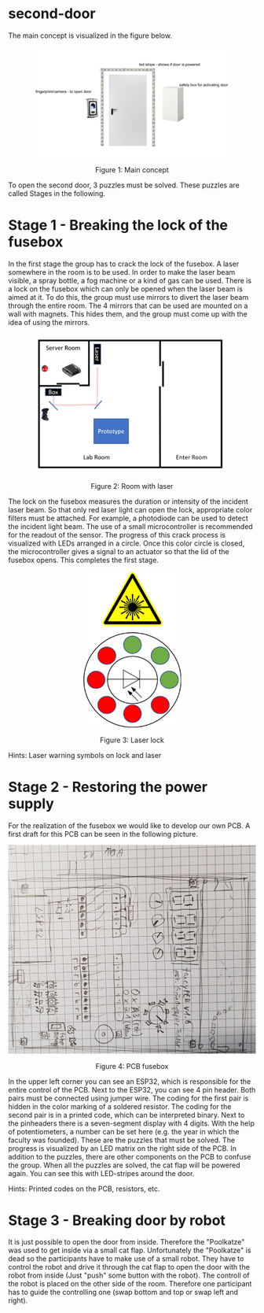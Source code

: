 # second-door
The main concept is visualized in the figure below.

<p align="center"> 
<img src="/docu/readme/second_door_main_concept.png" width=400>
</p>
<p align="center">Figure 1: Main concept<p align="center">

To open the second door, 3 puzzles must be solved.
These puzzles are called Stages in the following.

# Stage 1 - Breaking the lock of the fusebox
In the first stage the group has to crack the lock of the fusebox. A laser somewhere in the room is to be used. In order to make the laser beam visible, a spray bottle, a fog machine or a kind of gas can be used. There is a lock on the fusebox which can only be opened when the laser beam is aimed at it. To do this, the group must use mirrors to divert the laser beam through the entire room. The 4 mirrors that can be used are mounted on a wall with magnets. This hides them, and the group must come up with the idea of using the mirrors. 

<p align="center"> 
<img src="/docu/readme/escape_room.png" width=400>
</p>
<p align="center">Figure 2: Room with laser<p align="center">

The lock on the fusebox measures the duration or intensity of the incident laser beam. So that only red laser light can open the lock, appropriate color filters must be attached. For example, a photodiode can be used to detect the incident light beam. The use of a small microcontroller is recommended for the readout of the sensor. The progress of this crack process is visualized with LEDs arranged in a circle. Once this color circle is closed, the microcontroller gives a signal to an actuator so that the lid of the fusebox opens. This completes the first stage. 

<p align="center"> 
<img src="/docu/readme/Laser_sensor.png" width=200>
</p>
<p align="center">Figure 3: Laser lock<p align="center">

Hints: Laser warning symbols on lock and laser

# Stage 2 - Restoring the power supply
For the realization of the fusebox we would like to develop our own PCB. A first draft for this PCB can be seen in the following picture.

<p align="center"> 
<img src="/docu/readme/second_quiz_pcb.jpg" width=800>
</p>
<p align="center">Figure 4: PCB fusebox<p align="center">

In the upper left corner you can see an ESP32, which is responsible for the entire control of the PCB. Next to the ESP32, you can see 4 pin header. Both pairs must be connected using jumper wire. The coding for the first pair is hidden in the color marking of a soldered resistor. The coding for the second pair is in a printed code, which can be interpreted binary. Next to the pinheaders there is a seven-segment display with 4 digits. With the help of potentiometers, a number can be set here (e.g. the year in which the faculty was founded). These are the puzzles that must be solved. The progress is visualized by an LED matrix on the right side of the PCB. In addition to the puzzles, there are other components on the PCB to confuse the group. When all the puzzles are solved, the cat flap will be powered again. You can see this with LED-stripes around the door.

Hints: Printed codes on the PCB, resistors, etc.

# Stage 3 - Breaking door by robot

It is just possible to open the door from inside. Therefore the "Poolkatze" was used to get inside via a small cat flap. Unfortunately the "Poolkatze" is dead so the participants have to make use of a small robot. They have to control the robot and drive it through the cat flap to open the door with the robot from inside (Just "push" some button with the robot). The controll of the robot is placed on the other side of the room. Therefore one participant has to guide the controlling one (swap bottom and top or swap left and right).